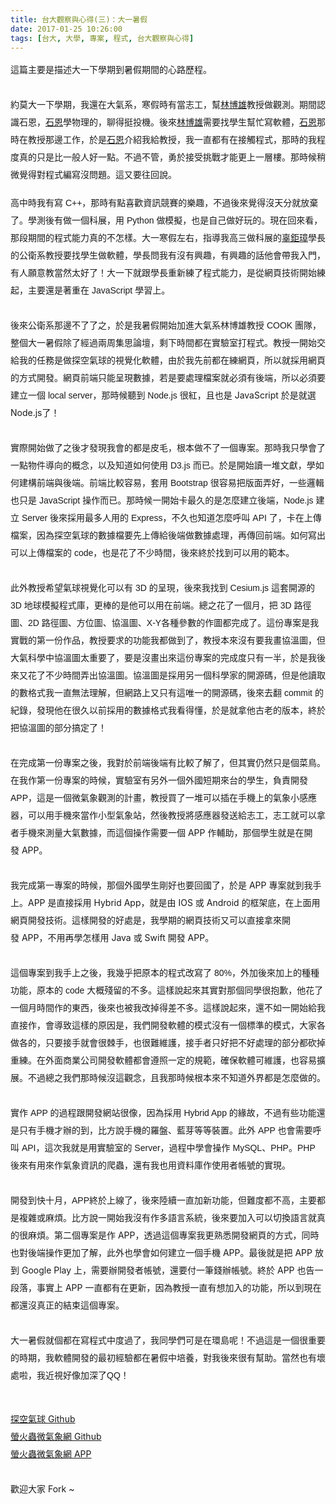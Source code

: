 ```yaml
---
title: 台大觀察與心得(三)：大一暑假
date: 2017-01-25 10:26:00
tags: [台大, 大學, 專案, 程式, 台大觀察與心得]
---
```


<div class="MsoNormal" style="line-height: 200%;">
<span style="font-family: , sans-serif;">&#x9019;&#x7BC7;&#x4E3B;&#x8981;&#x662F;&#x63CF;&#x8FF0;&#x5927;&#x4E00;&#x4E0B;&#x5B78;&#x671F;&#x5230;&#x6691;&#x5047;&#x671F;&#x9593;&#x7684;&#x5FC3;&#x8DEF;&#x6B77;&#x7A0B;&#x3002;</span></div>
<div class="MsoNormal" style="line-height: 200%;">
<br></div>
<div class="MsoNormal" style="line-height: 200%;">
<span style="font-family: &quot;&#x5FAE;&#x8EDF;&#x6B63;&#x9ED1;&#x9AD4;&quot; , sans-serif;">&#x7D04;&#x83AB;&#x5927;&#x4E00;&#x4E0B;&#x5B78;&#x671F;&#xFF0C;&#x6211;&#x9084;&#x5728;&#x5927;&#x6C23;&#x7CFB;&#xFF0C;&#x5BD2;&#x5047;&#x6642;&#x6709;&#x7576;&#x5FD7;&#x5DE5;&#xFF0C;&#x5E6B;<u>&#x6797;&#x535A;&#x96C4;</u>&#x6559;&#x6388;&#x505A;&#x89C0;&#x6E2C;&#x3002;&#x671F;&#x9593;&#x8A8D;&#x8B58;&#x77F3;&#x6069;&#xFF0C;<u>&#x77F3;&#x6069;</u>&#x5B78;&#x7269;&#x7406;&#x7684;&#xFF0C;&#x804A;&#x5F97;&#x633A;&#x6295;&#x6A5F;&#x3002;&#x5F8C;&#x4F86;<u>&#x6797;&#x535A;&#x96C4;</u>&#x9700;&#x8981;&#x627E;&#x5B78;&#x751F;&#x5E6B;&#x5FD9;&#x5BEB;&#x8EDF;&#x9AD4;&#xFF0C;<u>&#x77F3;&#x6069;</u>&#x90A3;&#x6642;&#x5728;&#x6559;&#x6388;&#x90A3;&#x908A;&#x5DE5;&#x4F5C;&#xFF0C;&#x65BC;&#x662F;<u>&#x77F3;&#x6069;</u>&#x4ECB;&#x7D39;&#x6211;&#x7D66;&#x6559;&#x6388;&#xFF0C;&#x6211;&#x4E00;&#x76F4;&#x90FD;&#x6709;&#x5728;&#x63A5;&#x89F8;&#x7A0B;&#x5F0F;&#xFF0C;&#x90A3;&#x6642;&#x7684;&#x6211;&#x7A0B;&#x5EA6;&#x771F;&#x7684;&#x53EA;&#x662F;&#x6BD4;&#x4E00;&#x822C;&#x4EBA;&#x597D;&#x4E00;&#x9EDE;&#x3002;&#x4E0D;&#x904E;&#x4E0D;&#x7BA1;&#xFF0C;&#x52C7;&#x65BC;&#x63A5;&#x53D7;&#x6311;&#x6230;&#x624D;&#x80FD;&#x66F4;&#x4E0A;&#x4E00;&#x5C64;&#x6A13;&#x3002;&#x90A3;&#x6642;&#x5019;&#x7A0D;&#x5FAE;&#x89BA;&#x5F97;&#x5C0D;&#x7A0B;&#x5F0F;&#x7DE8;&#x5BEB;&#x6C92;&#x554F;&#x984C;&#x3002;&#x9019;&#x53C8;&#x8981;&#x5F80;&#x56DE;&#x8AAA;&#x3002;</span></div>
<div class="MsoNormal" style="line-height: 200%;">
</div>
<!-- more --> 
<a name="more"></a><br>
<div class="MsoNormal" style="line-height: 200%;">
<span style="font-family: &quot;&#x5FAE;&#x8EDF;&#x6B63;&#x9ED1;&#x9AD4;&quot; , sans-serif;">&#x9AD8;&#x4E2D;&#x6642;&#x6211;&#x6709;&#x5BEB;<span lang="EN-US"> C++</span>&#xFF0C;&#x90A3;&#x6642;&#x6709;&#x9EDE;&#x559C;&#x6B61;&#x8CC7;&#x8A0A;&#x7AF6;&#x8CFD;&#x7684;&#x6A02;&#x8DA3;&#xFF0C;&#x4E0D;&#x904E;&#x5F8C;&#x4F86;&#x89BA;&#x5F97;&#x6C92;&#x5929;&#x5206;&#x5C31;&#x653E;&#x68C4;&#x4E86;&#x3002;&#x5B78;&#x6E2C;&#x5F8C;&#x6709;&#x505A;&#x4E00;&#x500B;&#x79D1;&#x5C55;&#xFF0C;&#x7528;<span lang="EN-US">
Python </span>&#x505A;&#x6A21;&#x64EC;&#xFF0C;&#x4E5F;&#x662F;&#x81EA;&#x5DF1;&#x505A;&#x597D;&#x73A9;&#x7684;&#x3002;&#x73FE;&#x5728;&#x56DE;&#x4F86;&#x770B;&#xFF0C;&#x90A3;&#x6BB5;&#x671F;&#x9593;&#x7684;&#x7A0B;&#x5F0F;&#x80FD;&#x529B;&#x771F;&#x7684;&#x4E0D;&#x600E;&#x6A23;&#x3002;&#x5927;&#x4E00;&#x5BD2;&#x5047;&#x5DE6;&#x53F3;&#xFF0C;&#x6307;&#x5C0E;&#x6211;&#x9AD8;&#x4E09;&#x505A;&#x79D1;&#x5C55;&#x7684;<u>&#x8F9C;&#x9245;&#x748B;</u>&#x5B78;&#x9577;&#x7684;&#x516C;&#x885B;&#x7CFB;&#x6559;&#x6388;&#x8981;&#x627E;&#x5B78;&#x751F;&#x505A;&#x8EDF;&#x9AD4;&#xFF0C;&#x5B78;&#x9577;&#x554F;&#x6211;&#x6709;&#x6C92;&#x6709;&#x8208;&#x8DA3;&#xFF0C;&#x6709;&#x8208;&#x8DA3;&#x7684;&#x8A71;&#x4ED6;&#x6703;&#x5E36;&#x6211;&#x5165;&#x9580;&#xFF0C;&#x6709;&#x4EBA;&#x9858;&#x610F;&#x6559;&#x7576;&#x7136;&#x592A;&#x597D;&#x4E86;&#xFF01;&#x5927;&#x4E00;&#x4E0B;&#x5C31;&#x8DDF;&#x5B78;&#x9577;&#x91CD;&#x65B0;&#x7DF4;&#x4E86;&#x7A0B;&#x5F0F;&#x80FD;&#x529B;&#xFF0C;&#x662F;&#x5F9E;&#x7DB2;&#x9801;&#x6280;&#x8853;&#x958B;&#x59CB;&#x7DF4;&#x8D77;&#xFF0C;&#x4E3B;&#x8981;&#x9084;&#x662F;&#x8457;&#x91CD;&#x5728;
<span lang="EN-US">JavaScript </span>&#x5B78;&#x7FD2;&#x4E0A;&#x3002;<span lang="EN-US"><o:p></o:p></span></span></div>
<div class="MsoNormal" style="line-height: 200%;">
<br></div>
<div class="MsoNormal" style="line-height: 200%;">
<span style="font-family: &quot;&#x5FAE;&#x8EDF;&#x6B63;&#x9ED1;&#x9AD4;&quot; , sans-serif;">&#x5F8C;&#x4F86;&#x516C;&#x885B;&#x7CFB;&#x90A3;&#x908A;&#x4E0D;&#x4E86;&#x4E86;&#x4E4B;&#xFF0C;&#x65BC;&#x662F;&#x6211;&#x6691;&#x5047;&#x958B;&#x59CB;&#x52A0;&#x9032;&#x5927;&#x6C23;&#x7CFB;&#x6797;&#x535A;&#x96C4;&#x6559;&#x6388;<span lang="EN-US"> COOK </span>&#x5718;&#x968A;&#xFF0C;&#x6574;&#x500B;&#x5927;&#x4E00;&#x6691;&#x5047;&#x9664;&#x4E86;&#x7D93;&#x904E;&#x5169;&#x5468;&#x96C6;&#x601D;&#x8AD6;&#x58C7;&#xFF0C;&#x5269;&#x4E0B;&#x6642;&#x9593;&#x90FD;&#x5728;&#x5BE6;&#x9A57;&#x5BA4;&#x6253;&#x7A0B;&#x5F0F;&#x3002;&#x6559;&#x6388;&#x4E00;&#x958B;&#x59CB;&#x4EA4;&#x7D66;&#x6211;&#x7684;&#x4EFB;&#x52D9;&#x662F;&#x505A;&#x63A2;&#x7A7A;&#x6C23;&#x7403;&#x7684;&#x8996;&#x89BA;&#x5316;&#x8EDF;&#x9AD4;&#xFF0C;&#x7531;&#x65BC;&#x6211;&#x5148;&#x524D;&#x90FD;&#x5728;&#x7DF4;&#x7DB2;&#x9801;&#xFF0C;&#x6240;&#x4EE5;&#x5C31;&#x63A1;&#x7528;&#x7DB2;&#x9801;&#x7684;&#x65B9;&#x5F0F;&#x958B;&#x767C;&#x3002;&#x7DB2;&#x9801;&#x524D;&#x7AEF;&#x53EA;&#x80FD;&#x5448;&#x73FE;&#x6578;&#x64DA;&#xFF0C;&#x82E5;&#x662F;&#x8981;&#x8655;&#x7406;&#x6A94;&#x6848;&#x5C31;&#x5FC5;&#x9808;&#x6709;&#x5F8C;&#x7AEF;&#xFF0C;&#x6240;&#x4EE5;&#x5FC5;&#x9808;&#x8981;&#x5EFA;&#x7ACB;&#x4E00;&#x500B;<span lang="EN-US"> local server</span>&#xFF0C;&#x90A3;&#x6642;&#x5019;&#x807D;&#x5230; <span lang="EN-US">Node.js </span>&#x5F88;&#x7D05;&#xFF0C;&#x4E14;&#x4E5F;&#x662F;</span><span style="font-family: , sans-serif;">&#xA0;</span><span lang="EN-US" style="font-family: , sans-serif;">JavaScript </span><span style="font-family: , sans-serif;">&#x65BC;&#x662F;&#x5C31;&#x9078;<span lang="EN-US"> Node.js</span>&#x4E86;&#xFF01;</span></div>
<div class="MsoNormal" style="line-height: 200%;">
<br></div>
<div class="MsoNormal" style="line-height: 200%;">
<span style="font-family: &quot;&#x5FAE;&#x8EDF;&#x6B63;&#x9ED1;&#x9AD4;&quot; , sans-serif;">&#x5BE6;&#x969B;&#x958B;&#x59CB;&#x505A;&#x4E86;&#x4E4B;&#x5F8C;&#x624D;&#x767C;&#x73FE;&#x6211;&#x6703;&#x7684;&#x90FD;&#x662F;&#x76AE;&#x6BDB;&#xFF0C;&#x6839;&#x672C;&#x505A;&#x4E0D;&#x4E86;&#x4E00;&#x500B;&#x5C08;&#x6848;&#x3002;&#x90A3;&#x6642;&#x6211;&#x53EA;&#x5B78;&#x6703;&#x4E86;&#x4E00;&#x9EDE;&#x7269;&#x4EF6;&#x5C0E;&#x5411;&#x7684;&#x6982;&#x5FF5;&#xFF0C;&#x4EE5;&#x53CA;&#x77E5;&#x9053;&#x5982;&#x4F55;&#x4F7F;&#x7528;</span><span style="font-family: , sans-serif;">&#xA0;</span><span style="font-family: &quot;&#x5FAE;&#x8EDF;&#x6B63;&#x9ED1;&#x9AD4;&quot; , sans-serif;"><span lang="EN-US">D3.js </span>&#x800C;&#x5DF2;&#x3002;&#x65BC;&#x662F;&#x958B;&#x59CB;&#x8B80;&#x4E00;&#x5806;&#x6587;&#x737B;&#xFF0C;&#x5B78;&#x5982;&#x4F55;&#x5EFA;&#x69CB;&#x524D;&#x7AEF;&#x8207;&#x5F8C;&#x7AEF;&#x3002;&#x524D;&#x7AEF;&#x6BD4;&#x8F03;&#x5BB9;&#x6613;&#xFF0C;&#x5957;&#x7528; <span lang="EN-US">Bootstrap
</span>&#x5F88;&#x5BB9;&#x6613;&#x628A;&#x7248;&#x9762;&#x5F04;&#x597D;&#xFF0C;&#x4E00;&#x4E9B;&#x908F;&#x8F2F;&#x4E5F;&#x53EA;&#x662F; <span lang="EN-US">JavaScript </span>&#x64CD;&#x4F5C;&#x800C;&#x5DF2;&#x3002;&#x90A3;&#x6642;&#x5019;&#x4E00;&#x958B;&#x59CB;&#x5361;&#x6700;&#x4E45;&#x7684;&#x662F;&#x600E;&#x9EBC;&#x5EFA;&#x7ACB;&#x5F8C;&#x7AEF;&#xFF0C;<span lang="EN-US">Node.js </span>&#x5EFA;&#x7ACB; <span lang="EN-US">Server </span>&#x5F8C;&#x4F86;&#x63A1;&#x7528;&#x6700;&#x591A;&#x4EBA;&#x7528;&#x7684; <span lang="EN-US">Express</span>&#xFF0C;&#x4E0D;&#x4E45;&#x4E5F;&#x77E5;&#x9053;&#x600E;&#x9EBC;&#x547C;&#x53EB;<span lang="EN-US"> API </span>&#x4E86;&#xFF0C;&#x5361;&#x5728;&#x4E0A;&#x50B3;&#x6A94;&#x6848;&#xFF0C;&#x56E0;&#x70BA;&#x63A2;&#x7A7A;&#x6C23;&#x7403;&#x7684;&#x6578;&#x64DA;&#x6A94;&#x8981;&#x5148;&#x4E0A;&#x50B3;&#x7D66;&#x5F8C;&#x7AEF;&#x505A;&#x6578;&#x64DA;&#x8655;&#x7406;&#xFF0C;&#x518D;&#x50B3;&#x56DE;&#x524D;&#x7AEF;&#x3002;&#x5982;&#x4F55;&#x5BEB;&#x51FA;&#x53EF;&#x4EE5;&#x4E0A;&#x50B3;&#x6A94;&#x6848;&#x7684;<span lang="EN-US"> code</span>&#xFF0C;&#x4E5F;&#x662F;&#x82B1;&#x4E86;&#x4E0D;&#x5C11;&#x6642;&#x9593;&#xFF0C;&#x5F8C;&#x4F86;&#x7D42;&#x65BC;&#x627E;&#x5230;&#x53EF;&#x4EE5;&#x7528;&#x7684;&#x7BC4;&#x672C;&#x3002;<span lang="EN-US"><o:p></o:p></span></span></div>
<div class="MsoNormal" style="line-height: 200%;">
<br></div>
<div class="MsoNormal" style="line-height: 200%;">
<span style="font-family: &quot;&#x5FAE;&#x8EDF;&#x6B63;&#x9ED1;&#x9AD4;&quot; , sans-serif;">&#x6B64;&#x5916;&#x6559;&#x6388;&#x5E0C;&#x671B;&#x6C23;&#x7403;&#x8996;&#x89BA;&#x5316;&#x53EF;&#x4EE5;&#x6709;<span lang="EN-US"> 3D </span>&#x7684;&#x5448;&#x73FE;&#xFF0C;&#x5F8C;&#x4F86;&#x6211;&#x627E;&#x5230;<span lang="EN-US"> Cesium.js </span>&#x9019;&#x5957;&#x958B;&#x6E90;&#x7684;<span lang="EN-US"> 3D </span>&#x5730;&#x7403;&#x6A21;&#x64EC;&#x7A0B;&#x5F0F;&#x5EAB;&#xFF0C;&#x66F4;&#x68D2;&#x7684;&#x662F;&#x4ED6;&#x53EF;&#x4EE5;&#x7528;&#x5728;&#x524D;&#x7AEF;&#x3002;&#x7E3D;&#x4E4B;&#x82B1;&#x4E86;&#x4E00;&#x500B;&#x6708;&#xFF0C;&#x628A; <span lang="EN-US">3D </span>&#x8DEF;&#x5F91;&#x5716;&#x3001;<span lang="EN-US">2D </span>&#x8DEF;&#x5F91;&#x5716;&#x3001;&#x65B9;&#x4F4D;&#x5716;&#x3001;&#x5354;&#x6EAB;&#x5716;&#x3001;<span lang="EN-US">X-Y</span>&#x5404;&#x7A2E;&#x53C3;&#x6578;&#x7684;&#x4F5C;&#x5716;&#x90FD;&#x5B8C;&#x6210;&#x4E86;&#x3002;&#x9019;&#x4EFD;&#x5C08;&#x6848;&#x662F;&#x6211;&#x5BE6;&#x6230;&#x7684;&#x7B2C;&#x4E00;&#x4EFD;&#x4F5C;&#x54C1;&#xFF0C;&#x6559;&#x6388;&#x8981;&#x6C42;&#x7684;&#x529F;&#x80FD;&#x6211;&#x90FD;&#x505A;&#x5230;&#x4E86;&#xFF0C;&#x6559;&#x6388;&#x672C;&#x4F86;&#x6C92;&#x6709;&#x8981;&#x6211;&#x756B;&#x5354;&#x6EAB;&#x5716;&#xFF0C;&#x4F46;&#x5927;&#x6C23;&#x79D1;&#x5B78;&#x4E2D;&#x5354;&#x6EAB;&#x5716;&#x592A;&#x91CD;&#x8981;&#x4E86;&#xFF0C;&#x8981;&#x662F;&#x6C92;&#x756B;&#x51FA;&#x4F86;&#x9019;&#x4EFD;&#x5C08;&#x6848;&#x7684;&#x5B8C;&#x6210;&#x5EA6;&#x53EA;&#x6709;&#x4E00;&#x534A;&#xFF0C;&#x65BC;&#x662F;&#x6211;&#x5F8C;&#x4F86;&#x53C8;&#x82B1;&#x4E86;&#x4E0D;&#x5C11;&#x6642;&#x9593;&#x5F04;&#x51FA;&#x5354;&#x6EAB;&#x5716;&#x3002;&#x5354;&#x6EAB;&#x5716;&#x662F;&#x63A1;&#x7528;&#x53E6;&#x4E00;&#x500B;&#x79D1;&#x5B78;&#x5BB6;&#x7684;&#x958B;&#x6E90;&#x78BC;&#xFF0C;&#x4F46;&#x662F;&#x4ED6;&#x8B80;&#x53D6;&#x7684;&#x6578;&#x683C;&#x5F0F;&#x6211;&#x4E00;&#x76F4;&#x7121;&#x6CD5;&#x7406;&#x89E3;&#xFF0C;&#x4F46;&#x7DB2;&#x8DEF;&#x4E0A;&#x53C8;&#x53EA;&#x6709;&#x9019;&#x552F;&#x4E00;&#x7684;&#x958B;&#x6E90;&#x78BC;&#xFF0C;&#x5F8C;&#x4F86;&#x53BB;&#x7FFB;
<span lang="EN-US">commit </span>&#x7684;&#x7D00;&#x9304;&#xFF0C;&#x767C;&#x73FE;&#x4ED6;&#x5728;&#x5F88;&#x4E45;&#x4EE5;&#x524D;&#x63A1;&#x7528;&#x7684;&#x6578;&#x64DA;&#x683C;&#x5F0F;&#x6211;&#x770B;&#x5F97;&#x61C2;&#xFF0C;&#x65BC;&#x662F;&#x5C31;&#x62FF;&#x4ED6;&#x53E4;&#x8001;&#x7684;&#x7248;&#x672C;&#xFF0C;&#x7D42;&#x65BC;&#x628A;&#x5354;&#x6EAB;&#x5716;&#x7684;&#x90E8;&#x5206;&#x641E;&#x5B9A;&#x4E86;&#xFF01;<span lang="EN-US"><o:p></o:p></span></span></div>
<div class="MsoNormal" style="line-height: 200%;">
<br></div>
<div class="MsoNormal" style="line-height: 200%;">
<span style="font-family: &quot;&#x5FAE;&#x8EDF;&#x6B63;&#x9ED1;&#x9AD4;&quot; , sans-serif;">&#x5728;&#x5B8C;&#x6210;&#x7B2C;&#x4E00;&#x4EFD;&#x5C08;&#x6848;&#x4E4B;&#x5F8C;&#xFF0C;&#x6211;&#x5C0D;&#x65BC;&#x524D;&#x7AEF;&#x5F8C;&#x7AEF;&#x6709;&#x6BD4;&#x8F03;&#x4E86;&#x89E3;&#x4E86;&#xFF0C;&#x4F46;&#x5176;&#x5BE6;&#x4ECD;&#x7136;&#x53EA;&#x662F;&#x500B;&#x83DC;&#x9CE5;&#x3002;&#x5728;&#x6211;&#x4F5C;&#x7B2C;&#x4E00;&#x4EFD;&#x5C08;&#x6848;&#x7684;&#x6642;&#x5019;&#xFF0C;&#x5BE6;&#x9A57;&#x5BA4;&#x6709;&#x53E6;&#x5916;&#x4E00;&#x500B;&#x5916;&#x570B;&#x77ED;&#x671F;&#x4F86;&#x53F0;&#x7684;&#x5B78;&#x751F;&#xFF0C;&#x8CA0;&#x8CAC;&#x958B;&#x767C;<span lang="EN-US"> APP</span>&#xFF0C;&#x9019;&#x662F;&#x4E00;&#x500B;&#x5FAE;&#x6C23;&#x8C61;&#x89C0;&#x6E2C;&#x7684;&#x8A08;&#x756B;&#xFF0C;&#x6559;&#x6388;&#x8CB7;&#x4E86;&#x4E00;&#x5806;&#x53EF;&#x4EE5;&#x63D2;&#x5728;&#x624B;&#x6A5F;&#x4E0A;&#x7684;&#x6C23;&#x8C61;&#x5C0F;&#x611F;&#x61C9;&#x5668;&#xFF0C;&#x53EF;&#x4EE5;&#x7528;&#x624B;&#x6A5F;&#x4F86;&#x7576;&#x4F5C;&#x5C0F;&#x578B;&#x6C23;&#x8C61;&#x7AD9;&#xFF0C;&#x7136;&#x5F8C;&#x6559;&#x6388;&#x5C07;&#x611F;&#x61C9;&#x5668;&#x767C;&#x9001;&#x7D66;&#x5FD7;&#x5DE5;&#xFF0C;&#x5FD7;&#x5DE5;&#x5C31;&#x53EF;&#x4EE5;&#x62FF;&#x8005;&#x624B;&#x6A5F;&#x4F86;&#x6E2C;&#x91CF;&#x5927;&#x6C23;&#x6578;&#x64DA;&#xFF0C;&#x800C;&#x9019;&#x500B;&#x64CD;&#x4F5C;&#x9700;&#x8981;&#x4E00;&#x500B;</span><span style="font-family: , sans-serif;">&#xA0;</span><span style="font-family: , sans-serif;"><span lang="EN-US">APP</span></span><span style="font-family: , sans-serif;">&#xA0;</span><span style="font-family: , sans-serif;">&#x4F5C;&#x8F14;&#x52A9;&#xFF0C;&#x90A3;&#x500B;&#x5B78;&#x751F;&#x5C31;&#x662F;&#x5728;&#x958B;&#x767C;</span><span style="font-family: , sans-serif;">&#xA0;</span><span lang="EN-US" style="font-family: , sans-serif;">APP</span><span style="font-family: , sans-serif;">&#x3002;</span></div>
<div class="MsoNormal" style="line-height: 200%;">
<br></div>
<div class="MsoNormal" style="line-height: 200%;">
<span style="font-family: &quot;&#x5FAE;&#x8EDF;&#x6B63;&#x9ED1;&#x9AD4;&quot; , sans-serif;">&#x6211;&#x5B8C;&#x6210;&#x7B2C;&#x4E00;&#x5C08;&#x6848;&#x7684;&#x6642;&#x5019;&#xFF0C;&#x90A3;&#x500B;&#x5916;&#x570B;&#x5B78;&#x751F;&#x525B;&#x597D;&#x4E5F;&#x8981;&#x56DE;&#x570B;&#x4E86;&#xFF0C;&#x65BC;&#x662F;</span><span style="font-family: , sans-serif;">&#xA0;</span><span lang="EN-US" style="font-family: , sans-serif;">APP</span><span style="font-family: , sans-serif;">&#xA0;</span><span style="font-family: , sans-serif;">&#x5C08;&#x6848;&#x5C31;&#x5230;&#x6211;&#x624B;&#x4E0A;&#x3002;</span><span lang="EN-US" style="font-family: , sans-serif;">APP</span><span style="font-family: , sans-serif;">&#xA0;</span><span style="font-family: , sans-serif;">&#x662F;&#x76F4;&#x63A5;&#x63A1;&#x7528;</span><span lang="EN-US" style="font-family: , sans-serif;">
Hybrid App</span><span style="font-family: , sans-serif;">&#xFF0C;&#x5C31;&#x662F;&#x7531;</span><span style="font-family: , sans-serif;">&#xA0;</span><span lang="EN-US" style="font-family: , sans-serif;">IOS</span><span style="font-family: , sans-serif;">&#xA0;</span><span style="font-family: , sans-serif;">&#x6216;</span><span style="font-family: , sans-serif;">&#xA0;</span><span lang="EN-US" style="font-family: , sans-serif;">Android</span><span style="font-family: , sans-serif;">&#xA0;</span><span style="font-family: , sans-serif;">&#x7684;&#x6846;&#x67B6;&#x5E95;&#xFF0C;&#x5728;&#x4E0A;&#x9762;&#x7528;&#x7DB2;&#x9801;&#x958B;&#x767C;&#x6280;&#x8853;&#x3002;&#x9019;&#x6A23;&#x958B;&#x767C;&#x7684;&#x597D;&#x8655;&#x662F;&#xFF0C;&#x6211;&#x5B78;&#x671F;&#x7684;&#x7DB2;&#x9801;&#x6280;&#x8853;&#x53C8;&#x53EF;&#x4EE5;&#x76F4;&#x63A5;&#x62FF;&#x4F86;&#x958B;&#x767C;</span><span style="font-family: , sans-serif;">&#xA0;</span><span lang="EN-US" style="font-family: , sans-serif;">APP</span><span style="font-family: , sans-serif;">&#xFF0C;&#x4E0D;&#x7528;&#x518D;&#x5B78;&#x600E;&#x6A23;&#x7528;</span><span lang="EN-US" style="font-family: , sans-serif;"> Java </span><span style="font-family: , sans-serif;">&#x6216; </span><span lang="EN-US" style="font-family: , sans-serif;">Swift
</span><span style="font-family: , sans-serif;">&#x958B;&#x767C;</span><span lang="EN-US" style="font-family: , sans-serif;"> APP</span><span style="font-family: , sans-serif;">&#x3002;</span></div>
<div class="MsoNormal" style="line-height: 200%;">
<span lang="EN-US" style="font-family: , sans-serif;"></span></div>
<div class="MsoNormal" style="line-height: 200%;">
<br></div>
<div class="MsoNormal" style="line-height: 200%;">
<span style="font-family: &quot;&#x5FAE;&#x8EDF;&#x6B63;&#x9ED1;&#x9AD4;&quot; , sans-serif;">&#x9019;&#x500B;&#x5C08;&#x6848;&#x5230;&#x6211;&#x624B;&#x4E0A;&#x4E4B;&#x5F8C;&#xFF0C;&#x6211;&#x5E7E;&#x4E4E;&#x628A;&#x539F;&#x672C;&#x7684;&#x7A0B;&#x5F0F;&#x6539;&#x5BEB;&#x4E86;<span lang="EN-US"> 80%</span>&#xFF0C;&#x5916;&#x52A0;&#x5F8C;&#x4F86;&#x52A0;&#x4E0A;&#x7684;&#x7A2E;&#x7A2E;&#x529F;&#x80FD;&#xFF0C;&#x539F;&#x672C;&#x7684;<span lang="EN-US"> code </span>&#x5927;&#x6982;&#x6B98;&#x7559;&#x7684;&#x4E0D;&#x591A;&#x3002;&#x9019;&#x6A23;&#x8AAA;&#x8D77;&#x4F86;&#x5176;&#x5BE6;&#x5C0D;&#x90A3;&#x500B;&#x540C;&#x5B78;&#x5F88;&#x62B1;&#x6B49;&#xFF0C;&#x4ED6;&#x82B1;&#x4E86;&#x4E00;&#x500B;&#x6708;&#x6642;&#x9593;&#x4F5C;&#x7684;&#x6771;&#x897F;&#xFF0C;&#x5F8C;&#x4F86;&#x4E5F;&#x88AB;&#x6211;&#x6539;&#x6389;&#x5F97;&#x5DEE;&#x4E0D;&#x591A;&#x3002;&#x9019;&#x6A23;&#x8AAA;&#x8D77;&#x4F86;&#xFF0C;&#x9084;&#x4E0D;&#x5982;&#x4E00;&#x958B;&#x59CB;&#x7D66;&#x6211;&#x76F4;&#x63A5;&#x4F5C;&#xFF0C;&#x6703;&#x5C0E;&#x81F4;&#x9019;&#x6A23;&#x7684;&#x539F;&#x56E0;&#x662F;&#xFF0C;&#x6211;&#x5011;&#x958B;&#x767C;&#x8EDF;&#x9AD4;&#x7684;&#x6A21;&#x5F0F;&#x6C92;&#x6709;&#x4E00;&#x500B;&#x6A19;&#x6E96;&#x7684;&#x6A21;&#x5F0F;&#xFF0C;&#x5927;&#x5BB6;&#x5404;&#x505A;&#x5404;&#x7684;&#xFF0C;&#x53EA;&#x8981;&#x63A5;&#x624B;&#x5C31;&#x6703;&#x5F88;&#x68D8;&#x624B;&#xFF0C;&#x4E5F;&#x5F88;&#x96E3;&#x7DAD;&#x8B77;&#xFF0C;&#x63A5;&#x624B;&#x8005;&#x53EA;&#x597D;&#x628A;&#x4E0D;&#x597D;&#x8655;&#x7406;&#x7684;&#x90E8;&#x5206;&#x90FD;&#x780D;&#x6389;&#x91CD;&#x7DF4;&#x3002;&#x5728;&#x5916;&#x9762;&#x5546;&#x696D;&#x516C;&#x53F8;&#x958B;&#x767C;&#x8EDF;&#x9AD4;&#x90FD;&#x6703;&#x9075;&#x7167;&#x4E00;&#x5B9A;&#x7684;&#x898F;&#x7BC4;&#xFF0C;&#x78BA;&#x4FDD;&#x8EDF;&#x9AD4;&#x53EF;&#x7DAD;&#x8B77;&#xFF0C;&#x4E5F;&#x5BB9;&#x6613;&#x64F4;&#x5C55;&#x3002;&#x4E0D;&#x904E;&#x7E3D;&#x4E4B;&#x6211;&#x5011;&#x90A3;&#x6642;&#x5019;&#x6C92;&#x9019;&#x89C0;&#x5FF5;&#xFF0C;&#x4E14;&#x6211;&#x90A3;&#x6642;&#x5019;&#x6839;&#x672C;&#x4F86;&#x4E0D;&#x77E5;&#x9053;&#x5916;&#x754C;&#x90FD;&#x662F;&#x600E;&#x9EBC;&#x505A;&#x7684;&#x3002;<span lang="EN-US"><o:p></o:p></span></span></div>
<div class="MsoNormal" style="line-height: 200%;">
<br></div>
<div class="MsoNormal" style="line-height: 200%;">
<span style="font-family: &quot;&#x5FAE;&#x8EDF;&#x6B63;&#x9ED1;&#x9AD4;&quot; , sans-serif;">&#x5BE6;&#x4F5C;<span lang="EN-US"> APP </span>&#x7684;&#x904E;&#x7A0B;&#x8DDF;&#x958B;&#x767C;&#x7DB2;&#x7AD9;&#x5F88;&#x50CF;&#xFF0C;&#x56E0;&#x70BA;&#x63A1;&#x7528;<span lang="EN-US"> Hybrid App </span>&#x7684;&#x7DE3;&#x6545;&#xFF0C;&#x4E0D;&#x904E;&#x6709;&#x4E9B;&#x529F;&#x80FD;&#x9084;&#x662F;&#x53EA;&#x6709;&#x624B;&#x6A5F;&#x624D;&#x8FA6;&#x7684;&#x5230;&#xFF0C;&#x6BD4;&#x65B9;&#x8AAA;&#x624B;&#x6A5F;&#x7684;&#x7F85;&#x76E4;&#x3001;&#x85CD;&#x82BD;&#x7B49;&#x7B49;&#x88DD;&#x7F6E;&#x3002;&#x6B64;&#x5916;<span lang="EN-US"> APP </span>&#x4E5F;&#x6703;&#x9700;&#x8981;&#x547C;&#x53EB;<span lang="EN-US"> API</span>&#xFF0C;&#x9019;&#x6B21;&#x6211;&#x5C31;&#x662F;&#x7528;&#x5BE6;&#x9A57;&#x5BA4;&#x7684;<span lang="EN-US"> Server</span>&#xFF0C;&#x904E;&#x7A0B;&#x4E2D;&#x5B78;&#x6703;&#x64CD;&#x4F5C;<span lang="EN-US"> MySQL</span>&#x3001;<span lang="EN-US">PHP</span>&#x3002;<span lang="EN-US">PHP </span>&#x5F8C;&#x4F86;&#x6709;&#x7528;&#x4F86;&#x4F5C;&#x6C23;&#x8C61;&#x8CC7;&#x8A0A;&#x7684;&#x722C;&#x87F2;&#xFF0C;&#x9084;&#x6709;&#x6211;&#x4E5F;&#x7528;&#x8CC7;&#x6599;&#x5EAB;&#x4F5C;&#x4F7F;&#x7528;&#x8005;&#x5E33;&#x865F;&#x7684;&#x5BE6;&#x73FE;&#x3002;<span lang="EN-US"><o:p></o:p></span></span></div>
<div class="MsoNormal" style="line-height: 200%;">
<br></div>
<div class="MsoNormal" style="line-height: 200%;">
<span style="font-family: &quot;&#x5FAE;&#x8EDF;&#x6B63;&#x9ED1;&#x9AD4;&quot; , sans-serif;">&#x958B;&#x767C;&#x5230;&#x5FEB;&#x5341;&#x6708;&#xFF0C;<span lang="EN-US">APP</span>&#x7D42;&#x65BC;&#x4E0A;&#x7DDA;&#x4E86;&#xFF0C;&#x5F8C;&#x4F86;&#x9678;&#x7E8C;&#x4E00;&#x76F4;&#x52A0;&#x65B0;&#x529F;&#x80FD;&#xFF0C;&#x4F46;&#x96E3;&#x5EA6;&#x90FD;&#x4E0D;&#x9AD8;&#xFF0C;&#x4E3B;&#x8981;&#x90FD;&#x662F;&#x8907;&#x96DC;&#x6216;&#x9EBB;&#x7169;&#x3002;&#x6BD4;&#x65B9;&#x8AAA;&#x4E00;&#x958B;&#x59CB;&#x6211;&#x6C92;&#x6709;&#x4F5C;&#x591A;&#x8A9E;&#x8A00;&#x7CFB;&#x7D71;&#xFF0C;&#x5F8C;&#x4F86;&#x8981;&#x52A0;&#x5165;&#x53EF;&#x4EE5;&#x5207;&#x63DB;&#x8A9E;&#x8A00;&#x5C31;&#x771F;&#x7684;&#x5F88;&#x9EBB;&#x7169;&#x3002;&#x7B2C;&#x4E8C;&#x500B;&#x5C08;&#x6848;&#x662F;&#x4F5C;</span><span style="font-family: , sans-serif;">&#xA0;</span><span style="font-family: , sans-serif;"><span lang="EN-US">APP</span>&#xFF0C;&#x900F;&#x904E;&#x9019;&#x500B;&#x5C08;&#x6848;&#x6211;&#x66F4;&#x719F;&#x6089;&#x958B;&#x767C;&#x7DB2;&#x9801;&#x7684;&#x65B9;&#x5F0F;&#xFF0C;&#x540C;&#x6642;&#x4E5F;&#x5C0D;&#x5F8C;&#x7AEF;&#x64CD;&#x4F5C;&#x66F4;&#x52A0;&#x4E86;&#x89E3;&#xFF0C;&#x6B64;&#x5916;&#x4E5F;&#x5B78;&#x6703;&#x5982;&#x4F55;&#x5EFA;&#x7ACB;&#x4E00;&#x500B;&#x624B;&#x6A5F;<span lang="EN-US"> APP</span>&#x3002;&#x6700;&#x5F8C;&#x5C31;&#x662F;&#x628A;</span><span style="font-family: , sans-serif;">&#xA0;</span><span lang="EN-US" style="font-family: , sans-serif;">APP</span><span style="font-family: , sans-serif;">&#xA0;</span><span style="font-family: , sans-serif;">&#x653E;&#x5230; </span><span lang="EN-US" style="font-family: , sans-serif;">Google
Play </span><span style="font-family: , sans-serif;">&#x4E0A;&#xFF0C;&#x9700;&#x8981;&#x8FA6;&#x958B;&#x767C;&#x8005;&#x5E33;&#x865F;&#xFF0C;&#x9084;&#x8981;&#x4ED8;&#x4E00;&#x7B46;&#x9322;&#x8FA6;&#x5E33;&#x865F;&#x3002;&#x7D42;&#x65BC;</span><span lang="EN-US" style="font-family: , sans-serif;"> APP </span><span style="font-family: , sans-serif;">&#x4E5F;&#x544A;&#x4E00;&#x6BB5;&#x843D;&#xFF0C;&#x4E8B;&#x5BE6;&#x4E0A;</span><span lang="EN-US" style="font-family: , sans-serif;"> APP </span><span style="font-family: , sans-serif;">&#x4E00;&#x76F4;&#x90FD;&#x6709;&#x5728;&#x66F4;&#x65B0;&#xFF0C;&#x56E0;&#x70BA;&#x6559;&#x6388;&#x4E00;&#x76F4;&#x6709;&#x60F3;&#x52A0;&#x5165;&#x7684;&#x529F;&#x80FD;&#xFF0C;&#x6240;&#x4EE5;&#x5230;&#x73FE;&#x5728;&#x90FD;&#x9084;&#x6C92;&#x771F;&#x6B63;&#x7684;&#x7D50;&#x675F;&#x9019;&#x500B;&#x5C08;&#x6848;&#x3002;</span></div>
<div class="MsoNormal" style="line-height: 200%;">
<br></div>
<div class="MsoNormal" style="line-height: 150%;">
</div>
<div class="MsoNormal" style="line-height: 200%;">
<span style="font-family: &quot;&#x5FAE;&#x8EDF;&#x6B63;&#x9ED1;&#x9AD4;&quot; , sans-serif;">&#x5927;&#x4E00;&#x6691;&#x5047;&#x5C31;&#x500B;&#x90FD;&#x5728;&#x5BEB;&#x7A0B;&#x5F0F;&#x4E2D;&#x5EA6;&#x904E;&#x4E86;&#xFF0C;&#x6211;&#x540C;&#x5B78;&#x5011;&#x53EF;&#x662F;&#x5728;&#x74B0;&#x5CF6;&#x5462;&#xFF01;&#x4E0D;&#x904E;&#x9019;&#x662F;&#x4E00;&#x500B;&#x5F88;&#x91CD;&#x8981;&#x7684;&#x6642;&#x671F;&#xFF0C;&#x6211;&#x8EDF;&#x9AD4;&#x958B;&#x767C;&#x7684;&#x6700;&#x521D;&#x7D93;&#x9A57;&#x90FD;&#x5728;&#x6691;&#x5047;&#x4E2D;&#x57F9;&#x990A;&#xFF0C;&#x5C0D;&#x6211;&#x5F8C;&#x4F86;&#x5F88;&#x6709;&#x5E6B;&#x52A9;&#x3002;&#x7576;&#x7136;&#x4E5F;&#x6709;&#x58DE;&#x8655;&#x5566;&#xFF0C;&#x6211;&#x8FD1;&#x8996;&#x597D;&#x50CF;&#x52A0;&#x6DF1;&#x4E86;<span lang="EN-US">QQ</span>&#xFF01;<span lang="EN-US"><o:p></o:p></span></span><br>
<br>

<span style="font-family: , sans-serif;"><a href="https://github.com/tigercosmos/Weather-Balloon-Radiosonde-Tracker" target="_blank">&#x63A2;&#x7A7A;&#x6C23;&#x7403; Github</a></span><br>
<span style="font-family: , sans-serif;"><a href="https://github.com/seanstone/cook-wn2nac2" target="_blank">&#x87A2;&#x706B;&#x87F2;&#x5FAE;&#x6C23;&#x8C61;&#x7DB2; Github</a></span><br>
<span style="font-family: , sans-serif;"><a href="https://play.google.com/store/apps/details?id=tw.edu.ntu.as.cook" target="_blank">&#x87A2;&#x706B;&#x87F2;&#x5FAE;&#x6C23;&#x8C61;&#x7DB2; APP</a></span><br>
<br>
&#x6B61;&#x8FCE;&#x5927;&#x5BB6; Fork ~</div>
<div style="clear: both;"></div>

